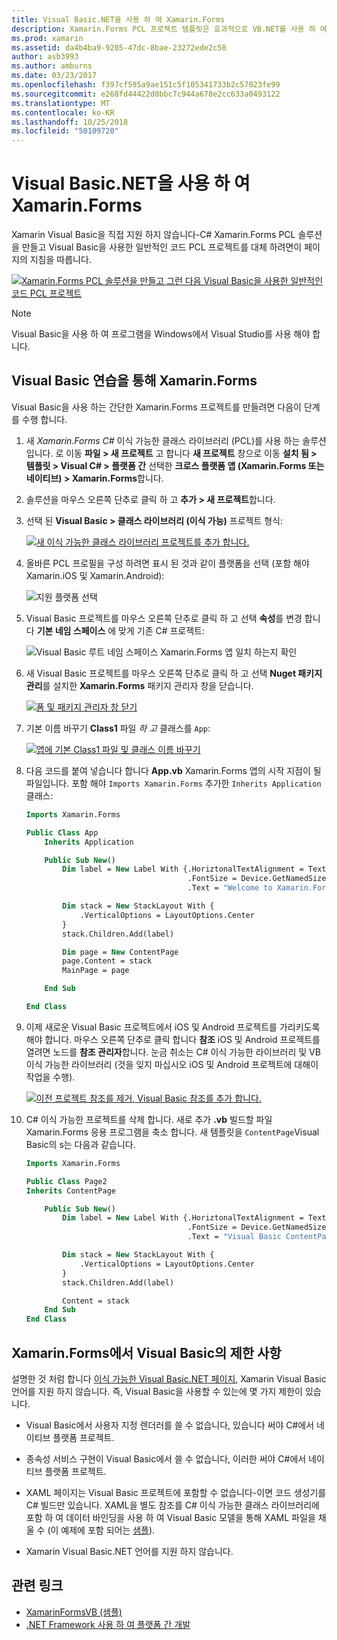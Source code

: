 ```yaml
---
title: Visual Basic.NET을 사용 하 여 Xamarin.Forms
description: Xamarin.Forms PCL 프로젝트 템플릿은 효과적으로 VB.NET를 사용 하 여 플랫폼 간 모바일 앱을 빌드할 수 있도록 하는 주 어셈블리에 대 한 Visual Basic을 사용 하도록 수정할 수 있습니다.
ms.prod: xamarin
ms.assetid: da4b4ba9-9205-47dc-8bae-23272ede2c50
author: asb3993
ms.author: amburns
ms.date: 03/23/2017
ms.openlocfilehash: f397cf595a9ae151c5f105341733b2c57023fe99
ms.sourcegitcommit: e268fd44422d0bbc7c944a678e2cc633a0493122
ms.translationtype: MT
ms.contentlocale: ko-KR
ms.lasthandoff: 10/25/2018
ms.locfileid: "50109720"
---
```

# <a name="xamarinforms-using-visual-basicnet"></a>Visual Basic.NET을 사용 하 여 Xamarin.Forms

Xamarin Visual Basic을 직접 지원 하지 않습니다-C# Xamarin.Forms PCL 솔루션을 만들고 Visual Basic을 사용한 일반적인 코드 PCL 프로젝트를 대체 하려면이 페이지의 지침을 따릅니다.

[![](xamarin-forms-images/hero-sml.png "Xamarin.Forms PCL 솔루션을 만들고 그런 다음 Visual Basic을 사용한 일반적인 코드 PCL 프로젝트")](xamarin-forms-images/hero.png#lightbox)

> [!NOTE]
> Visual Basic을 사용 하 여 프로그램을 Windows에서 Visual Studio를 사용 해야 합니다.

## <a name="xamarinforms-with-visual-basic-walkthrough"></a>Visual Basic 연습을 통해 Xamarin.Forms

Visual Basic을 사용 하는 간단한 Xamarin.Forms 프로젝트를 만들려면 다음이 단계를 수행 합니다.

1. 새 *Xamarin.Forms C#* 이식 가능한 클래스 라이브러리 (PCL)를 사용 하는 솔루션입니다.
로 이동 **파일 > 새 프로젝트** 고 합니다 **새 프로젝트** 창으로 이동 **설치 됨 > 템플릿 > Visual C# > 플랫폼 간** 선택한  **크로스 플랫폼 앱 (Xamarin.Forms 또는 네이티브) > Xamarin.Forms**합니다.

2. 솔루션을 마우스 오른쪽 단추로 클릭 하 고 **추가 > 새 프로젝트**합니다.

3. 선택 된 **Visual Basic > 클래스 라이브러리 (이식 가능)** 프로젝트 형식:

   [![](xamarin-forms-images/add-vb-2-sml.png "새 이식 가능한 클래스 라이브러리 프로젝트를 추가 합니다.")](xamarin-forms-images/add-vb-2.png#lightbox)

4. 올바른 PCL 프로필을 구성 하려면 표시 된 것과 같이 플랫폼을 선택 (포함 해야 Xamarin.iOS 및 Xamarin.Android):

   ![](xamarin-forms-images/add-vb-3-sml.png "지원 플랫폼 선택")

5. Visual Basic 프로젝트를 마우스 오른쪽 단추로 클릭 하 고 선택 **속성**를 변경 합니다 **기본 네임 스페이스** 에 맞게 기존 C# 프로젝트:

   ![](xamarin-forms-images/add-vb-4s-sml.png "Visual Basic 루트 네임 스페이스 Xamarin.Forms 앱 일치 하는지 확인")

6. 새 Visual Basic 프로젝트를 마우스 오른쪽 단추로 클릭 하 고 선택 **Nuget 패키지 관리**를 설치한 **Xamarin.Forms** 패키지 관리자 창을 닫습니다.

   [![](xamarin-forms-images/add-vb-4-sml.png "폼 및 패키지 관리자 창 닫기")](xamarin-forms-images/add-vb-4.png#lightbox)

7. 기본 이름 바꾸기 **Class1** 파일 *하 고* 클래스를 `App`:

   [![](xamarin-forms-images/add-vb-5-sml.png "앱에 기본 Class1 파일 및 클래스 이름 바꾸기")](xamarin-forms-images/add-vb-5.png#lightbox)

8. 다음 코드를 붙여 넣습니다 합니다 **App.vb** Xamarin.Forms 앱의 시작 지점이 될 파일입니다. 포함 해야 `Imports Xamarin.Forms` 추가한 `Inherits Application` 클래스:

    ```vb 
    Imports Xamarin.Forms

    Public Class App
        Inherits Application

        Public Sub New()
            Dim label = New Label With {.HoriztonalTextAlignment = TextAlignment.Center,
                                        .FontSize = Device.GetNamedSize(NamedSize.Medium, GetType(Label)),
                                        .Text = "Welcome to Xamarin.Forms with Visual Basic.NET"}

            Dim stack = New StackLayout With {
                .VerticalOptions = LayoutOptions.Center
            }
            stack.Children.Add(label)

            Dim page = New ContentPage
            page.Content = stack
            MainPage = page

        End Sub

    End Class
    ```

9. 이제 새로운 Visual Basic 프로젝트에서 iOS 및 Android 프로젝트를 가리키도록 해야 합니다.
마우스 오른쪽 단추로 클릭 합니다 **참조** iOS 및 Android 프로젝트를 열려면 노드를 **참조 관리자**합니다. 눈금 취소는 C# 이식 가능한 라이브러리 및 VB 이식 가능한 라이브러리 (것을 잊지 마십시오 iOS 및 Android 프로젝트에 대해이 작업을 수행).

   [![](xamarin-forms-images/add-vb-8-sml.png "이전 프로젝트 참조를 제거, Visual Basic 참조를 추가 합니다.")](xamarin-forms-images/add-vb-8.png#lightbox)

10. C# 이식 가능한 프로젝트를 삭제 합니다. 새로 추가 **.vb** 빌드할 파일 Xamarin.Forms 응용 프로그램을 축소 합니다. 새 템플릿을 `ContentPage`Visual Basic의 s는 다음과 같습니다.

    ```vb
    Imports Xamarin.Forms

    Public Class Page2
    Inherits ContentPage

        Public Sub New()
            Dim label = New Label With {.HoriztonalTextAlignment = TextAlignment.Center,
                                        .FontSize = Device.GetNamedSize(NamedSize.Medium, GetType(Label)),
                                        .Text = "Visual Basic ContentPage"}

            Dim stack = New StackLayout With {
                .VerticalOptions = LayoutOptions.Center
            }
            stack.Children.Add(label)

            Content = stack
        End Sub
    End Class
    ```

## <a name="limitations-of-visual-basic-in-xamarinforms"></a>Xamarin.Forms에서 Visual Basic의 제한 사항

설명한 것 처럼 합니다 [이식 가능한 Visual Basic.NET 페이지](~/cross-platform/platform/visual-basic/index.md), Xamarin Visual Basic 언어를 지원 하지 않습니다. 즉, Visual Basic을 사용할 수 있는에 몇 가지 제한이 있습니다.

 - Visual Basic에서 사용자 지정 렌더러를 쓸 수 없습니다, 있습니다 써야 C#에서 네이티브 플랫폼 프로젝트.

 - 종속성 서비스 구현이 Visual Basic에서 쓸 수 없습니다, 이러한 써야 C#에서 네이티브 플랫폼 프로젝트.

 - XAML 페이지는 Visual Basic 프로젝트에 포함할 수 없습니다-이면 코드 생성기를 C# 빌드만 있습니다. XAML을 별도 참조를 C# 이식 가능한 클래스 라이브러리에 포함 하 여 데이터 바인딩을 사용 하 여 Visual Basic 모델을 통해 XAML 파일을 채울 수 (이 예제에 포함 되어는 [샘플](https://github.com/xamarin/mobile-samples/tree/master/VisualBasic/XamarinFormsVB/XamlPages)).

 - Xamarin Visual Basic.NET 언어를 지원 하지 않습니다.

## <a name="related-links"></a>관련 링크

- [XamarinFormsVB (샘플)](https://github.com/xamarin/mobile-samples/tree/master/VisualBasic/XamarinFormsVB)
- [.NET Framework 사용 하 여 플랫폼 간 개발](https://docs.microsoft.com/dotnet/standard/cross-platform/)
